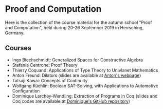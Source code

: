# Proof and Computation
Here is the collection of the course material for the autumn school "Proof and Computation", held during 20-26 September 2019 in Herrsching, Germany.

## Courses
- Ingo Blechschmidt: Generalized Spaces for Constructive Algebra
- Stefania Centrone: Proof Theory
- Thierry Coquand: Applications of Type Theory to Univlanet Mathematics
- Anton Freund: Dilators (slides are available at [Anton's webpage](https://sites.google.com/view/antonfreund/talks))
- Tatsuji Kawai: Concepts of Continuity
- Wolfgang Küchlin: Boolean SAT-Solving, with Applications to Automotive Configuration
- Dominique Larchey-Wendling: Extraction of Programs in Coq (slides and Coq codes are available at [Dominique's GitHub repository](https://github.com/DmxLarchey/PC19))
